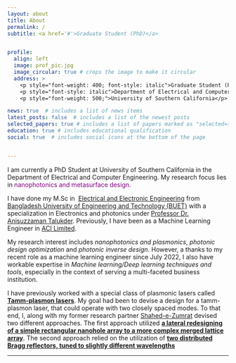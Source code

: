 ```yaml
---
layout: about
title: About
permalink: /
subtitle: <a href='#'>Graduate Student (PhD)</a>


profile:
  align: left
  image: prof_pic.jpg
  image_circular: true # crops the image to make it circular
  address: >
    <p style="font-weight: 400; font-style: italic">Graduate Student (PhD) - Electrophysics</p>
    <p style="font-style: italic">Department of Electrical and Computer Engineering</p>
    <p style="font-weight: 500;">University of Southern California</p>

news: true  # includes a list of news items
latest_posts: false  # includes a list of the newest posts
selected_papers: true # includes a list of papers marked as "selected={true}"
education: true # includes educational qualification
social: true  # includes social icons at the bottom of the page


---
```


I am currently a PhD Student at University of Southern California in the Department of Electrical and Computer Engineering. My research focus lies in <span style="color:purple;">nanophotonics and metasurface design</span>.  

<!-- I am currently looking for graduate positions in labs focusing on **<span style="font-size: 16px;">nanophotonics, active plasmonics and non-linear optics</span>**. For my Master's thesis, I am working on enhancing non-linear optical phenomena with active plasmonics.   -->

I have done my M.Sc in  [Electrical and Electronic Engineering][EEE-BUET] from [Bangladesh University of Engineering and Technology (BUET)][buet] with a specialization in Electronics and photonics under [Professor Dr. Anisuzzaman Talukder][Anis]. Previously, I have been  as a Machine Learning Engineer in  [ACI Limited][ACI].
 
 My research interest includes _nanophotonics and plasmonics_, _photonic design optimization_ and _photonic inverse design_. However, a thanks to my recent role as a machine learning engineer since July 2022, I also have workable expertise in _Machine learning/Deep learning techniques and tools_, especially in the context of serving a multi-faceted business institution. 

<!-- This interest has driven me to explore the field of ML/DL-assisted electromagnetic simulation and modelling.   -->
<!-- My greater goal is to work with enabled photonic computation and photonic devices. To be at the forefront of photonic integrated circuits research, building machine learning optimized devices. -->

I have previously worked with a special class of plasmonic lasers called **[Tamm-plasmon lasers][tamm-laser]**. My goal had been to devise a design for a tamm-plasmon laser, that could operate with two closely spaced modes. To that end, I, along with my former research partner [Shahed-e-Zumrat][zumrat] devised two different approaches. The first approach utilized **[a lateral redesigning of a simple rectangular nanohole array to a more complex merged lattice array][merged-lattice]**. The second approach relied on the utilization of **[two distributed Bragg reflectors, tuned to slightly different wavelengths][dual-dbr-laser]**


<!-- Apart from the published works, I am also currently exploring ~~the physics of Tamm plasmon laser working with the merged lattice array~~, **how to leverage non-linear effects in nanophotonic lasers.**.  -->

---
[Anis]:http://anis.buet.ac.bd/index.html 
[ACI]:https://www.aci-bd.com/mis_department.php
[EEE-BUET]:https://eee.buet.ac.bd/
[buet]:https://www.buet.ac.bd/

[tamm-laser]:https://iopscience.iop.org/article/10.1088/2399-6528/aab7e4/meta
[zumrat]:https://www.researchgate.net/profile/Shahed-E-Zumrat
[merged-lattice]:https://pubs.rsc.org/en/content/articlelanding/2022/NA/D1NA00402F
[dual-dbr-laser]:https://opg.optica.org/oe/fulltext.cfm?uri=oe-30-14-25234&id=477422
[ug-thesis]:https://drive.google.com/file/d/14G0N8WlRBaGbqvl5rINicUUSEyCiv9ub/view


<!-- Put your address / P.O. box / other info right below your picture. You can also disable any of these elements by editing `profile` property of the YAML header of your `_pages/about.md`. Edit `_bibliography/papers.bib` and Jekyll will render your [publications page](/al-folio/publications/) automatically.

Link to your social media connections, too. This theme is set up to use [Font Awesome icons](http://fortawesome.github.io/Font-Awesome/) and [Academicons](https://jpswalsh.github.io/academicons/), like the ones below. Add your Facebook, Twitter, LinkedIn, Google Scholar, or just disable all of them. -->
